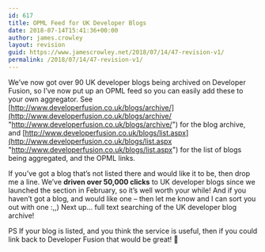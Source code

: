 ```yaml
---
id: 617
title: OPML Feed for UK Developer Blogs
date: 2018-07-14T15:41:36+00:00
author: james.crowley
layout: revision
guid: https://www.jamescrowley.net/2018/07/14/47-revision-v1/
permalink: /2018/07/14/47-revision-v1/
---
```

We&#8217;ve now got over 90 UK developer blogs being archived on Developer Fusion, so I&#8217;ve now put up an OPML feed so you can easily add these to your own aggregator. See [http://www.developerfusion.co.uk/blogs/archive/](http://www.developerfusion.co.uk/blogs/archive/ "http://www.developerfusion.co.uk/blogs/archive/") for the blog archive, and [http://www.developerfusion.co.uk/blogs/list.aspx](http://www.developerfusion.co.uk/blogs/list.aspx "http://www.developerfusion.co.uk/blogs/list.aspx") for the list of blogs being aggregated, and the OPML links.

If you’ve got a blog that’s not listed there and would like it to be, then drop me a line. We&#8217;ve **driven over 50,000 clicks** to UK developer blogs since we launched the section in February, so it’s well worth your while! And if you haven&#8217;t got a blog, and would like one &#8211; then let me know and I can sort you out with one :,,) Next up&#8230; full text searching of the UK developer blog archive! 

PS If your blog is listed, and you think the service is useful, then if you could link back to Developer Fusion that would be great! 🙂
